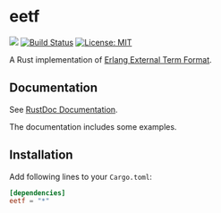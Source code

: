 eetf
====

[![](http://meritbadge.herokuapp.com/eetf)](https://crates.io/crates/eetf)
[![Build Status](https://travis-ci.org/sile/eetf.svg?branch=master)](https://travis-ci.org/sile/eetf)
[![License: MIT](https://img.shields.io/badge/license-MIT-blue.svg)](LICENSE)

A Rust implementation of [Erlang External Term Format](http://erlang.org/doc/apps/erts/erl_ext_dist.html).

Documentation
-------------

See [RustDoc Documentation](http://sile.github.io/rustdocs/eetf/eetf/).

The documentation includes some examples.

Installation
------------

Add following lines to your `Cargo.toml`:

```toml
[dependencies]
eetf = "*"
```

